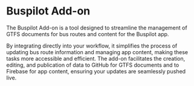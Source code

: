 # Buspilot Add-on

The Buspilot Add-on is a tool designed to streamline the management of GTFS documents for bus routes and content for the Buspilot app. 

By integrating directly into your workflow, it simplifies the process of updating bus route information and managing app content, making these tasks more accessible and efficient. The add-on facilitates the creation, editing, and publication of data to GitHub for GTFS documents and to Firebase for app content, ensuring your updates are seamlessly pushed live.

